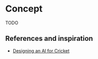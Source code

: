 # Concept

TODO

## References and inspiration

- [Designing an AI for Cricket](https://resonantai.blogspot.com/2016/07/designing-ai-for-cricket.html)
